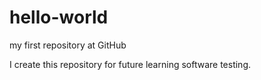 # hello-world
my first repository at GitHub

I create this repository for future learning software testing.
